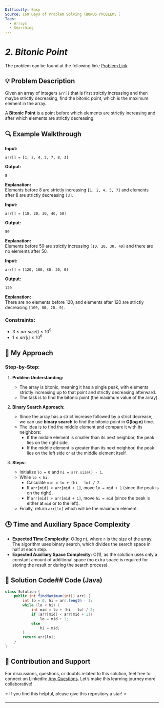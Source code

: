 ```yaml
---
Difficulty: Easy
Source: 160 Days of Problem Solving (BONUS PROBLEMS )
Tags:
  - Arrays
  - Searching
---
```


#  _2. Bitonic Point_ 

The problem can be found at the following link: [Problem Link](https://www.geeksforgeeks.org/batch/gfg-160-problems/track/searching-bonus-problems/problem/maximum-value-in-a-bitonic-array3001)

## 💡 **Problem Description**

Given an array of integers `arr[]` that is first strictly increasing and then maybe strictly decreasing, find the bitonic point, which is the maximum element in the array.

A **Bitonic Point** is a point before which elements are strictly increasing and after which elements are strictly decreasing.

## 🔍 Example Walkthrough

**Input:**

```
arr[] = [1, 2, 4, 5, 7, 8, 3]
```

**Output:**

```
8
```

**Explanation:**  
Elements before 8 are strictly increasing `[1, 2, 4, 5, 7]` and elements after 8 are strictly decreasing `[3]`.

**Input:**

```
arr[] = [10, 20, 30, 40, 50]
```

**Output:**

```
50
```

**Explanation:**  
Elements before 50 are strictly increasing `[10, 20, 30, 40]` and there are no elements after 50.

**Input:**

```
arr[] = [120, 100, 80, 20, 0]
```

**Output:**

```
120
```

**Explanation:**  
There are no elements before 120, and elements after 120 are strictly decreasing `[100, 80, 20, 0]`.

### Constraints:

- $3 \leq arr.size() \leq 10^5$
- $1 \leq arr[i] \leq 10^6$

## 🎯 **My Approach**

### Step-by-Step:

1. **Problem Understanding:**

   - The array is bitonic, meaning it has a single peak, with elements strictly increasing up to that point and strictly decreasing afterward.
   - The task is to find the bitonic point (the maximum value of the array).

2. **Binary Search Approach:**

   - Since the array has a strict increase followed by a strict decrease, we can use **binary search** to find the bitonic point in **O(log n)** time.
   - The idea is to find the middle element and compare it with its neighbors:
     - If the middle element is smaller than its next neighbor, the peak lies on the right side.
     - If the middle element is greater than its next neighbor, the peak lies on the left side or at the middle element itself.

3. **Steps:**
   - Initialize `lo = 0` and `hi = arr.size() - 1`.
   - While `lo < hi`:
     - Calculate `mid = lo + (hi - lo) / 2`.
     - If `arr[mid] < arr[mid + 1]`, move `lo = mid + 1` (since the peak is on the right).
     - If `arr[mid] > arr[mid + 1]`, move `hi = mid` (since the peak is either at `mid` or to the left).
   - Finally, return `arr[lo]` which will be the maximum element.

## 🕒 **Time and Auxiliary Space Complexity**

- **Expected Time Complexity:** O(log n), where `n` is the size of the array. The algorithm uses binary search, which divides the search space in half at each step.
- **Expected Auxiliary Space Complexity:** O(1), as the solution uses only a constant amount of additional space (no extra space is required for storing the result or during the search process).

## 📝 **Solution Code**## Code (Java)

```java
class Solution {
    public int findMaximum(int[] arr) {
        int lo = 0, hi = arr.length - 1;
        while (lo < hi) {
            int mid = lo + (hi - lo) / 2;
            if (arr[mid] < arr[mid + 1])
                lo = mid + 1;
            else
                hi = mid;
        }
        return arr[lo];
    }
}
```
## 📢 Contribution and Support

For discussions, questions, or doubts related to this solution, feel free to connect on LinkedIn: [Any Questions](https://www.linkedin.com/in/sanjana-yadav007). Let’s make this learning journey more collaborative!

⭐ If you find this helpful, please give this repository a star! ⭐

---
